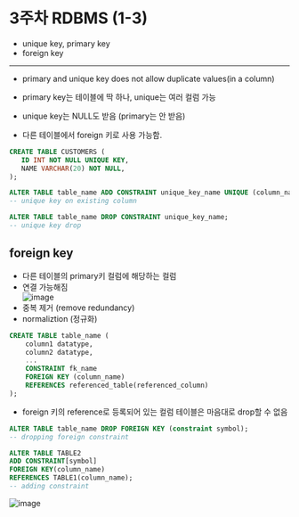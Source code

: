 # 3주차 RDBMS (1-3)
- unique key, primary key
- foreign key
<hr>

- primary and unique key does not allow duplicate values(in a column)

- primary key는 테이블에 딱 하나, unique는 여러 컬럼 가능   
- unique key는 NULL도 받음 (primary는 안 받음)   
- 다른 테이블에서 foreign 키로 사용 가능함.   
  
```sql
CREATE TABLE CUSTOMERS (
   ID INT NOT NULL UNIQUE KEY,
   NAME VARCHAR(20) NOT NULL,
);
```

```sql
ALTER TABLE table_name ADD CONSTRAINT unique_key_name UNIQUE (column_name);
-- unique key on existing column
```

```sql
ALTER TABLE table_name DROP CONSTRAINT unique_key_name;
-- unique key drop
```

## foreign key

- 다른 테이블의 primary키 컬럼에 해당하는 컬럼
- 연결 가능해짐   
![image](https://github.com/2020134032/YC-Tech-Academy/assets/128214994/2758bb9f-476c-4510-b346-22c2eeb642ae)
- 중복 제거 (remove redundancy)
- normaliztion (정규화)

```sql
CREATE TABLE table_name (
    column1 datatype,
    column2 datatype,
    ...
    CONSTRAINT fk_name 
	FOREIGN KEY (column_name) 
	REFERENCES referenced_table(referenced_column)
);
```

- foreign 키의 reference로 등록되어 있는 컬럼 테이블은 마음대로 drop할 수 없음
```sql
ALTER TABLE table_name DROP FOREIGN KEY (constraint symbol);
-- dropping foreign constraint

ALTER TABLE TABLE2 
ADD CONSTRAINT[symbol] 
FOREIGN KEY(column_name) 
REFERENCES TABLE1(column_name);
-- adding constraint
```

![image](https://github.com/2020134032/YC-Tech-Academy/assets/128214994/e06a5541-fb4d-49d5-8169-7868399c9ab4)




  
